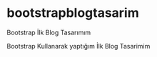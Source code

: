# bootstrapblogtasarim
Bootstrap İlk Blog Tasarımım



Bootstrap Kullanarak yaptığım İlk Blog Tasarimim
